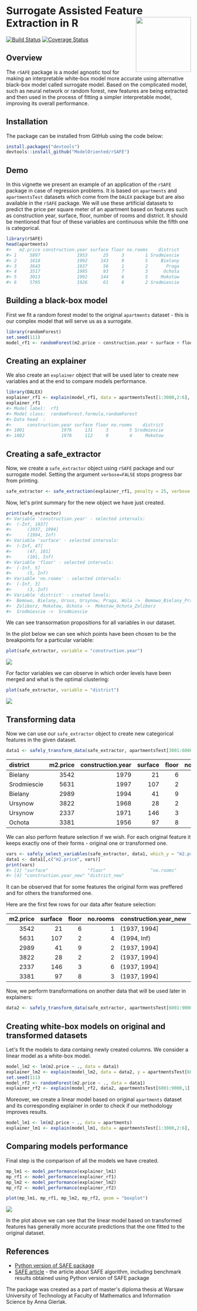 # Surrogate Assisted Feature Extraction in R <img src="man/figures/logo.png" align="right" width="150"/>

[![Build Status](https://travis-ci.org/ModelOriented/rSAFE.svg?branch=master)](https://travis-ci.org/ModelOriented/rSAFE) [![Coverage Status](https://codecov.io/gh/ModelOriented/rSAFE/branch/master/graph/badge.svg)](https://codecov.io/gh/ModelOriented/rSAFE)

## Overview

The `rSAFE` package is a model agnostic tool for making an interpretable white-box model more accurate using alternative black-box model called surrogate model. Based on the complicated model, such as neural network or random forest, new features are being extracted and then used in the process of fitting a simpler interpretable model, improving its overall performance.

## Installation

The package can be installed from GitHub using the code below:

``` r
install.packages("devtools")
devtools::install_github("ModelOriented/rSAFE")
```

## Demo

In this vignette we present an example of an application of the `rSAFE` package in case of regression problems. It is based on `apartments` and `apartmentsTest` datasets which come from the `DALEX` package but are also available in the `rSAFE` package. We will use these artificial datasets to predict the price per square meter of an apartment based on features such as construction year, surface, floor, number of rooms and district. It should be mentioned that four of these variables are continuous while the fifth one is categorical.

``` r
library(rSAFE)
head(apartments)
#>   m2.price construction.year surface floor no.rooms    district
#> 1     5897              1953      25     3        1 Srodmiescie
#> 2     1818              1992     143     9        5     Bielany
#> 3     3643              1937      56     1        2       Praga
#> 4     3517              1995      93     7        3      Ochota
#> 5     3013              1992     144     6        5     Mokotow
#> 6     5795              1926      61     6        2 Srodmiescie
```

Building a black-box model
--------------------------

First we fit a random forest model to the original `apartments` dataset - this is our complex model that will serve us as a surrogate.

``` r
library(randomForest)
set.seed(111)
model_rf1 <- randomForest(m2.price ~ construction.year + surface + floor + no.rooms + district, data = apartments)
```

Creating an explainer
---------------------

We also create an `explainer` object that will be used later to create new variables and at the end to compare models performance.

``` r
library(DALEX)
explainer_rf1 <- explain(model_rf1, data = apartmentsTest[1:3000,2:6], y = apartmentsTest[1:3000,1], label = "rf1", verbose = FALSE)
explainer_rf1
#> Model label:  rf1 
#> Model class:  randomForest.formula,randomForest 
#> Data head  :
#>      construction.year surface floor no.rooms    district
#> 1001              1976     131     3        5 Srodmiescie
#> 1002              1978     112     9        4     Mokotow
```

Creating a safe\_extractor
--------------------------

Now, we create a `safe_extractor` object using `rSAFE` package and our surrogate model. Setting the argument `verbose=FALSE` stops progress bar from printing.

``` r
safe_extractor <- safe_extraction(explainer_rf1, penalty = 25, verbose = FALSE)
```

Now, let's print summary for the new object we have just created.

``` r
print(safe_extractor)
#> Variable 'construction.year' - selected intervals:
#>  (-Inf, 1937]
#>      (1937, 1994]
#>      (1994, Inf)
#> Variable 'surface' - selected intervals:
#>  (-Inf, 47]
#>      (47, 101]
#>      (101, Inf)
#> Variable 'floor' - selected intervals:
#>  (-Inf, 5]
#>      (5, Inf)
#> Variable 'no.rooms' - selected intervals:
#>  (-Inf, 3]
#>      (3, Inf)
#> Variable 'district' - created levels:
#>  Bemowo, Bielany, Ursus, Ursynow, Praga, Wola ->  Bemowo_Bielany_Praga_Ursus_Ursynow_Wola 
#>  Zoliborz, Mokotow, Ochota ->  Mokotow_Ochota_Zoliborz 
#>  Srodmiescie ->  Srodmiescie
```

We can see transormation propositions for all variables in our dataset.

In the plot below we can see which points have been chosen to be the breakpoints for a particular variable:

``` r
plot(safe_extractor, variable = "construction.year")
```

![](README_files/figure-markdown_github/unnamed-chunk-7-1.png)

For factor variables we can observe in which order levels have been merged and what is the optimal clustering:

``` r
plot(safe_extractor, variable = "district")
```

![](README_files/figure-markdown_github/unnamed-chunk-8-1.png)

Transforming data
-----------------

Now we can use our `safe_extractor` object to create new categorical features in the given dataset.

``` r
data1 <- safely_transform_data(safe_extractor, apartmentsTest[3001:6000,], verbose = FALSE)
```

| district    |  m2.price|  construction.year|  surface|  floor|  no.rooms| construction.year\_new | surface\_new | floor\_new | no.rooms\_new | district\_new                                |
|:------------|---------:|------------------:|--------:|------:|---------:|:-----------------------|:-------------|:-----------|:--------------|:---------------------------------------------|
| Bielany     |      3542|               1979|       21|      6|         1| (1937, 1994\]          | (-Inf, 47\]  | (5, Inf)   | (-Inf, 3\]    | Bemowo\_Bielany\_Praga\_Ursus\_Ursynow\_Wola |
| Srodmiescie |      5631|               1997|      107|      2|         4| (1994, Inf)            | (101, Inf)   | (-Inf, 5\] | (3, Inf)      | Srodmiescie                                  |
| Bielany     |      2989|               1994|       41|      9|         2| (1937, 1994\]          | (-Inf, 47\]  | (5, Inf)   | (-Inf, 3\]    | Bemowo\_Bielany\_Praga\_Ursus\_Ursynow\_Wola |
| Ursynow     |      3822|               1968|       28|      2|         2| (1937, 1994\]          | (-Inf, 47\]  | (-Inf, 5\] | (-Inf, 3\]    | Bemowo\_Bielany\_Praga\_Ursus\_Ursynow\_Wola |
| Ursynow     |      2337|               1971|      146|      3|         6| (1937, 1994\]          | (101, Inf)   | (-Inf, 5\] | (3, Inf)      | Bemowo\_Bielany\_Praga\_Ursus\_Ursynow\_Wola |
| Ochota      |      3381|               1956|       97|      8|         3| (1937, 1994\]          | (47, 101\]   | (5, Inf)   | (-Inf, 3\]    | Mokotow\_Ochota\_Zoliborz                    |

We can also perform feature selection if we wish. For each original feature it keeps exactly one of their forms - original one or transformed one.

``` r
vars <- safely_select_variables(safe_extractor, data1, which_y = "m2.price", verbose = FALSE)
data1 <- data1[,c("m2.price", vars)]
print(vars)
#> [1] "surface"               "floor"                 "no.rooms"             
#> [4] "construction.year_new" "district_new"
```

It can be observed that for some features the original form was preffered and for others the transformed one.

Here are the first few rows for our data after feature selection:

|  m2.price|  surface|  floor|  no.rooms| construction.year\_new | district\_new                                |
|---------:|--------:|------:|---------:|:-----------------------|:---------------------------------------------|
|      3542|       21|      6|         1| (1937, 1994\]          | Bemowo\_Bielany\_Praga\_Ursus\_Ursynow\_Wola |
|      5631|      107|      2|         4| (1994, Inf)            | Srodmiescie                                  |
|      2989|       41|      9|         2| (1937, 1994\]          | Bemowo\_Bielany\_Praga\_Ursus\_Ursynow\_Wola |
|      3822|       28|      2|         2| (1937, 1994\]          | Bemowo\_Bielany\_Praga\_Ursus\_Ursynow\_Wola |
|      2337|      146|      3|         6| (1937, 1994\]          | Bemowo\_Bielany\_Praga\_Ursus\_Ursynow\_Wola |
|      3381|       97|      8|         3| (1937, 1994\]          | Mokotow\_Ochota\_Zoliborz                    |

Now, we perform transformations on another data that will be used later in explainers:

``` r
data2 <- safely_transform_data(safe_extractor, apartmentsTest[6001:9000,], verbose = FALSE)[,c("m2.price", vars)]
```

Creating white-box models on original and transformed datasets
--------------------------------------------------------------

Let's fit the models to data containg newly created columns. We consider a linear model as a white-box model.

``` r
model_lm2 <- lm(m2.price ~ ., data = data1)
explainer_lm2 <- explain(model_lm2, data = data2, y = apartmentsTest[6001:9000,1], label = "lm2", verbose = FALSE)
set.seed(111)
model_rf2 <- randomForest(m2.price ~ ., data = data1)
explainer_rf2 <- explain(model_rf2, data2, apartmentsTest[6001:9000,1], label = "rf2", verbose = FALSE)
```

Moreover, we create a linear model based on original `apartments` dataset and its corresponding explainer in order to check if our methodology improves results.

``` r
model_lm1 <- lm(m2.price ~ ., data = apartments)
explainer_lm1 <- explain(model_lm1, data = apartmentsTest[1:3000,2:6], y = apartmentsTest[1:3000,1], label = "lm1", verbose = FALSE)
```

Comparing models performance
----------------------------

Final step is the comparison of all the models we have created.

``` r
mp_lm1 <- model_performance(explainer_lm1)
mp_rf1 <- model_performance(explainer_rf1)
mp_lm2 <- model_performance(explainer_lm2)
mp_rf2 <- model_performance(explainer_rf2)
```

``` r
plot(mp_lm1, mp_rf1, mp_lm2, mp_rf2, geom = "boxplot")
```

![](README_files/figure-markdown_github/unnamed-chunk-17-1.png)

In the plot above we can see that the linear model based on transformed features has generally more accurate predictions that the one fitted to the original dataset.

References
----------

-   [Python version of SAFE package](https://github.com/ModelOriented/SAFE)
-   [SAFE article](https://arxiv.org/abs/1902.11035) - the article about SAFE algorithm, including benchmark results obtained using Python version of SAFE package

The package was created as a part of master's diploma thesis at Warsaw University of Technology at Faculty of Mathematics and Information Science by Anna Gierlak.
